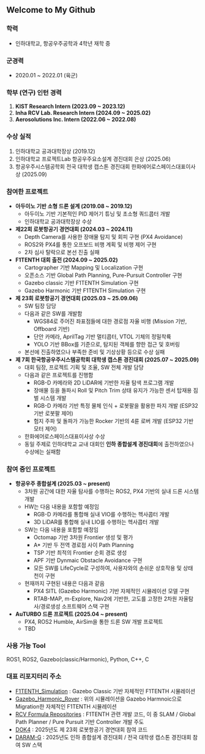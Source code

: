 ## Welcome to My Github

### 학력
- 인하대학교, 항공우주공학과 4학년 재학 중

### 군경력
- 2020.01 ~ 2022.01 (육군)

### 학부 (연구) 인턴 경력
1. **KIST Research Intern (2023.09 ~ 2023.12)**
2. **Inha RCV Lab. Research Intern (2024.09 ~ 2025.02)**
3. **Aerosolutions Inc. Intern (2022.06 ~ 2022.08)**

### 수상 실적
1. 인하대학교 공과대학장상 (2019.12)
2. 인하대학교 프로젝트Lab 항공우주요소설계 경진대회 은상 (2025.06)
3. 항공우주시스템공학회 전국 대학생 캡스톤 경진대회 한화에어로스페이스대표이사상 (2025.09)

### 참여한 프로젝트
- **아두이노 기반 소형 드론 설계 (2019.08 ~ 2019.12)**
  - 아두이노 기반 기본적인 PID 제어기 튜닝 및 초소형 쿼드콥터 개발
  - 인하대학교 공과대학장상 수상
- **제22회 로봇항공기 경연대회 (2024.03 ~ 2024.11)**
  - Depth Camera를 사용한 장애물 탐지 및 회피 구현 (PX4 Avoidance)
  - ROS2와 PX4를 통한 오프보드 비행 계획 및 비행 제어 구현
  - 2차 심사 탈락으로 본선 진출 실패
- **F1TENTH 대회 출전 (2024.09 ~ 2025.02)**
  - Cartographer 기반 Mapping 및 Localization 구현
  - 오픈소스 기반 Global Path Planning, Pure-Pursuit Controller 구현
  - Gazebo classic 기반 F1TENTH Simulation 구현
  - Gazebo Harmonic 기반 F1TENTH Simulation 구현
- **제 23회 로봇항공기 경연대회 (2025.03 ~ 25.09.06)**
  - SW 팀장 담당
  - 다음과 같은 SW를 개발함
    - WGS84로 주어진 좌표점들에 대한 경로점 자율 비행 (Mission 기반, Offboard 기반)
    - 단안 카메라, AprilTag 기반 멀티콥터, VTOL 기체의 정밀착륙
    - YOLO 기반 BBox를 기준으로, 탐지된 객체를 향한 접근 및 호버링
  - 본선에 진출하였으나 부족한 준비 및 기상상황 등으로 수상 실패
- **제 7회 한국항공우주시스템공학회 대학생 캡스톤 경진대회 (2025.07 ~ 2025.09)**
  - 대회 팀장, 프로젝트 기획 및 조율, SW 전체 개발 담당
  - 다음과 같은 프로젝트를 진행함
    - RGB-D 카메라와 2D LiDAR에 기반한 자율 탐색 프로그램 개발
    - 장애물 등을 돌파시 Roll 및 Pitch Trim 상태 유지가 가능한 센서 탑재용 짐벌 시스템 개발
    - RGB-D 카메라 기반 특정 물체 인식 + 로봇팔을 활용한 파지 개발 (ESP32 기반 로봇팔 제어)
    - 험지 주파 및 돌파가 가능한 Rocker 기반의 4륜 로버 개발 (ESP32 기반 모터 제어)
  - 한화에어로스페이스대표이사상 수상
  - 동일 주제로 인하대학교 교내 대회인 **인하 종합설계 경진대회**에 출전하였으나 수상에는 실패함

### 참여 중인 프로젝트
- **항공우주 종합설계 (2025.03 ~ present)**
  - 3차원 공간에 대한 자율 탐사를 수행하는 ROS2, PX4 기반의 실내 드론 시스템 개발
  - HW는 다음 내용을 포함할 예정임
    - RGB-D 카메라를 통합해 실내 VIO를 수행하는 헥사콥터 개발
    - 3D LiDAR를 통합해 실내 LIO를 수행하는 헥사콥터 개발
  - SW는 다음 내용을 포함할 예정임
    - Octomap 기반 3차원 Frontier 생성 및 평가
    - A* 기반 두 전역 경로점 사이 Path Planning
    - TSP 기반 최적의 Frontier 순회 경로 생성
    - APF 기반 Dynmaic Obstacle Avoidance 구현
    - 모든 SW를 LifeCycle로 구성하여, 사용자와의 손쉬운 상호작용 및 상태 천이 구현
  - 현재까지 구현된 내용은 다음과 같음
    - PX4 SITL (Gazebo Harmonic) 기반 자체적인 시뮬레이션 모델 구현
    - RTAB-MAP, m-Explore, Nav2에 기반한, 고도를 고정한 2차원 자율탐사/경로생성 소프트웨어 스택 구현
- **AuTURBO 드론 프로젝트 (2025.04 ~ present)**
  - PX4, ROS2 Humble, AirSim을 통한 드론 SW 개발 프로젝트
  - TBD

### 사용 가능 Tool
ROS1, ROS2, Gazebo(classic/Harmonic), Python, C++, C

### 대표 리포지터리 주소
- [F1TENTH_Simulation](https://github.com/kimhoyun-robotair/F1TENTH_Simulation) : Gazebo Classic 기반 자체적인 F1TENTH 시뮬레이션
- [Gazebo_Harmonic_Rover](https://github.com/kimhoyun-robotair/Gazebo_Harmonic_Rover) : 위의 시뮬레이션을 Gazebo Harmnoic으로 Migration한 자체적인 F1TENTH 시뮬레이션
- [RCV Formula Repositories](https://github.com/orgs/rcv-formula/repositories) : F1TENTH 관련 개발 코드, 이 중 SLAM / Global Path Planner / Pure Pursuit 기반 Controller 개발 주도
- [DOK4](https://github.com/kimhoyun-robotair/DOK4) : 2025년도 제 23회 로봇항공기 경연대회 참여 코드
- [DARAM-G](https://github.com/kimhoyun-robotair/DARAM-G) : 2025년도 인하 종합설계 경진대회 / 전국 대학생 캡스톤 경진대회 참여 SW 스택
